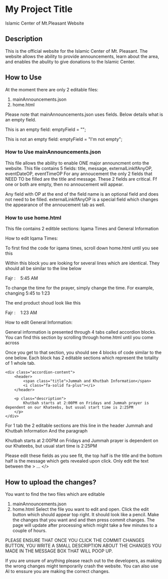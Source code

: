# My Project Title
Islamic Center of Mt.Pleasant Website

## Description
This is the official website for the Islamic Center of Mt. Pleasant. The website allows the ability to provide announcements, learn about the area, and enables the abulity to give donations to the Islamic Center.

## How to Use
At the moment there are only 2 editable files:
1. mainAnnouncements.json
2. home.html

Please note that mainAnnouncements.json uses fields. Below details what is an empty field.

This is an empty field:
emptyField = "";

This is not an empty field:
emptyField = "I'm not empty";

### How to Use mainAnnouncements.json
This file allows the ability to enable ONE major announcment onto the website. 
This file contains 5 fields: title, message, externalLinkIfAnyOP, eventDateOP, eventTimeOP
For any annoucement the only 2 fields that NEED TO be filled are the title and message. These 2 fields are critical. Ff one or both are empty, then no annoucement will appear.

Any field with OP at the end of the field name is an optional field and does not need to be filled.
externalLinkIfAnyOP is a special field which changes the appearance of the annoucement tab as well. 


### How to use home.html
This file contains 2 editble sections: Iqama Times and General Information

How to edit Iqama Times:

To first find the code for iqama times, scroll down home.html until you see this <!-- Iqama Times STARTS HERE -->

Within this block you are looking for several lines which are identical. They should all be similar to the line below

<div class="prayer-times-line">Fajr :&nbsp;&nbsp;&nbsp;&nbsp;5:45 AM</div>

To change the time for the prayer, simply change the time. For example, changing 5:45 to 1:23

The end product shoud look like this 

<div class="prayer-times-line">Fajr :&nbsp;&nbsp;&nbsp;&nbsp;1:23 AM</div>


How to edit General Information:

General information is presented through 4 tabs called accordion blocks. You can find this section by scrolling through home.html until you come across <!-- Accordion Block STARTS HERE-->

Once you get to that section, you should see 4 blocks of code similar to the one below. Each block has 2 editable sections which represent the totality of 1 whole tab.


    <div class="accordion-content">
        <header>
            <span class="title">Jummah and Khutbah Information</span>
            <i class="fa-solid fa-plus"></i>
        </header>
        
        <p class="description">
            Khutbah starts at 2:00PM on Fridays and Jummah prayer is dependent on our Khateebs, but usual start time is 2:25PM
        </p>
    </div>

For 1 tab the 2 editable sections are this line in the header 
<span class="title">Jummah and Khutbah Information</span>
And the paragraph
<p class="description">
    Khutbah starts at 2:00PM on Fridays and Jummah prayer is dependent on our Khateebs, but usual start time is 2:25PM
</p>

Please edit these fields as you see fit, the top half is the title and the bottom half is the message which gets revealed upon click. Only edit the text between the > ... </>

## How to upload the changes?
You want to find the two files which are editable
1. mainAnnouncements.json
2. home.html
Select the file you want to edit and open.
Click the edit button which should appear top right. It should look like a pencil.
Make the changes that you want and and then press commit changes. The page will update after processing which might take a few minutes to a couple of hours.

PLEASE ENSURE THAT ONCE YOU CLICK THE COMMIT CHANGES BUTTON, YOU WRITE A SMALL DESCRIPTION ABOUT THE CHANGES YOU MADE IN THE MESSAGE BOX THAT WILL POOP UP.

If you are unsure of anything please reach out to the developers, as making the wrong changes might temporarily crash the website. You can also use AI to enssure you are making the correct changes.
